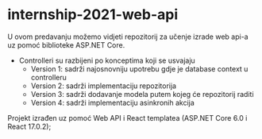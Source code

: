 # internship-2021-web-api
U ovom predavanju možemo vidjeti repozitorij za učenje izrade web api-a uz pomoć biblioteke ASP.NET Core.
  - Controlleri su razbijeni po konceptima koji se usvajaju
    - Version 1: sadrži najosnovniju upotrebu gdje je database context u controlleru
    - Version 2: sadrži implementaciju repozitorija
    - Version 3: sadrži dodavanje modela putem kojeg će repozitorij raditi
    - Version 4: sadrži implementaciju asinkronih akcija


Projekt izrađen uz pomoć Web API i React templatea (ASP.NET Core 6.0 i React 17.0.2);